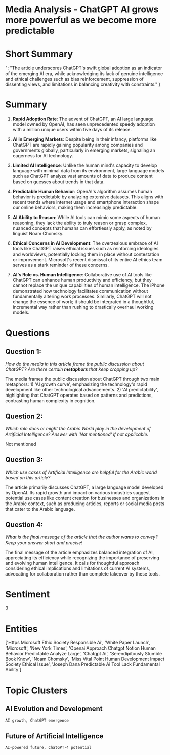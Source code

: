 # Media Analysis - ChatGPT AI grows more powerful as we become more predictable

# Short Summary
": "The article underscores ChatGPT's swift global adoption as an indicator of the emerging AI era, while acknowledging its lack of genuine intelligence and ethical challenges such as bias reinforcement, suppression of dissenting views, and limitations in balancing creativity with constraints."
}

# Summary
1. **Rapid Adoption Rate**: The advent of ChatGPT, an AI large language model owned by OpenAI, has seen unprecedented speedy adoption with a million unique users within five days of its release.
 
2. **AI in Emerging Markets**: Despite being in their infancy, platforms like ChatGPT are rapidly gaining popularity among companies and governments globally, particularly in emerging markets, signaling an eagerness for AI technology.

3. **Limited AI Intelligence**: Unlike the human mind's capacity to develop language with minimal data from its environment, large language models such as ChatGPT analyze vast amounts of data to produce content based on guesses about trends in that data.
 
4. **Predictable Human Behavior**: OpenAI's algorithm assumes human behavior is predictable by analyzing extensive datasets. This aligns with recent trends where internet usage and smartphone interaction shape our online behaviors, making them increasingly predictable.

5. **AI Ability to Reason**: While AI tools can mimic some aspects of human reasoning, they lack the ability to truly reason or grasp complex, nuanced concepts that humans can effortlessly apply, as noted by linguist Noam Chomsky.

6. **Ethical Concerns in AI Development**: The overzealous embrace of AI tools like ChatGPT raises ethical issues such as reinforcing ideologies and worldviews, potentially locking them in place without contestation or improvement. Microsoft's recent dismissal of its entire AI ethics team serves as a stark reminder of these concerns.

7. **AI's Role vs. Human Intelligence**: Collaborative use of AI tools like ChatGPT can enhance human productivity and efficiency, but they cannot replace the unique capabilities of human intelligence. The iPhone demonstrated how technology facilitates communication without fundamentally altering work processes. Similarly, ChatGPT will not change the essence of work; it should be integrated in a thoughtful, incremental way rather than rushing to drastically overhaul working models.

# Questions
## Question 1:
*How do the media in this article frame the public discussion about ChatGPT? Are there certain **metaphors** that keep cropping up?*

The media frames the public discussion about ChatGPT through two main metaphors: 1) 'AI growth curve', emphasizing the technology's rapid development like other technological advancements. 2) 'AI predictability', highlighting that ChatGPT operates based on patterns and predictions, contrasting human complexity in cognition.
## Question 2:
*Which role does or might the Arabic World play in the development of Artificial Intelligence? Answer with 'Not mentioned' if not applicable.*

Not mentioned
## Question 3:
*Which use cases of Artificial Intelligence are helpful for the Arabic world based on this article?*

The article primarily discusses ChatGPT, a large language model developed by OpenAI. Its rapid growth and impact on various industries suggest potential use cases like content creation for businesses and organizations in the Arabic context, such as producing articles, reports or social media posts that cater to the Arabic language.
## Question 4:
*What is the final message of the article that the author wants to convey? Keep your answer short and precise!*

The final message of the article emphasizes balanced integration of AI, appreciating its efficiency while recognizing the importance of preserving and evolving human intelligence. It calls for thoughtful approach considering ethical implications and limitations of current AI systems, advocating for collaboration rather than complete takeover by these tools.

# Sentiment
3

# Entities
['Https Microsoft Ethic Society Responsible Ai', 'White Paper Launch', 'Microsoft', 'New York Times', 'Openai Approach Chatgpt Notion Human Behavior Predictable Analyze Large', 'Chatgpt Ai', 'Serendipitously Stumble Book Know', 'Noam Chomsky', 'Miss Vital Point Human Development Impact Society Ethical Issue', 'Joseph Dana Predictable Ai Tool Lack Fundamental Ability']

# Topic Clusters
## AI Evolution and Development
	AI growth, ChatGPT emergence
## Future of Artificial Intelligence
	AI-powered future, ChatGPT-4 potential

